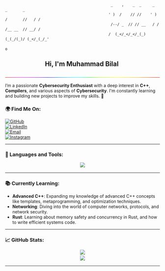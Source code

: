 ```

                                                _    ,    _  _     _     _       _
                                               ' )  /    // //    ' )   /       //   / /
                                                /--/ _  // // __   / / /__ __  // __/ /
                                               /  (_</_</_</_(_)  (_(_/(_)/ (_</_(_/_'
                                                                                    o
```

<div align="center">
<h2> Hi, I'm Muhammad Bilal <img src="" width="30"></h2>
</div>

<img src="./gif/rgb_line.gif" alt="rgb line" />

I’m a passionate **Cybersecurity Enthusiast** with a deep interest in **C++**, **Compilers**, and various aspects of **Cybersecurity**. I'm constantly learning and building new projects to improve my skills. 🌱

### 🌍 Find Me On:

[![GitHub](https://img.shields.io/badge/-GitHub-24292F?logo=github&logoColor=white)](https://github.com/bilalaniq)  
[![LinkedIn](https://img.shields.io/badge/-LinkedIn-0077B5?logo=linkedin&logoColor=white)](https://www.linkedin.com/in/muhammad-bilal-b159a5292/)  
[![Email](https://img.shields.io/badge/-Email-D14836?logo=gmail&logoColor=white)](mailto:bilalaniq2@gmail.com)  
[![Instagram](https://img.shields.io/badge/-Instagram-E4405F?logo=instagram&logoColor=white)](https://www.instagram.com/bilalaniq4/)

---

### 🔧 Languages and Tools:

<div align="center">
    <img src="https://skillicons.dev/icons?i=c,cpp,nodejs,js,git,electron" />
</div>

---

### 📚 Currently Learning:

- **Advanced C++**: Expanding my knowledge of advanced C++ concepts like templates, metaprogramming, and optimization techniques.
- **Networking**: Diving into the world of computer networks, protocols, and network security.
- **Rust**: Learning about memory safety and concurrency in Rust, and how to write efficient systems code.

---

### 📈 GitHub Stats:

<p align="center">
  <img src="https://github-readme-stats.vercel.app/api?username=bilalaniq&show_icons=true&theme=radical&title_color=FF6347&icon_color=32CD32&bg_color=282C34" />
  <br />
  <img src="https://github-readme-stats.vercel.app/api/top-langs/?username=bilalaniq&theme=radical&title_color=FF6347" />
</p>

---
